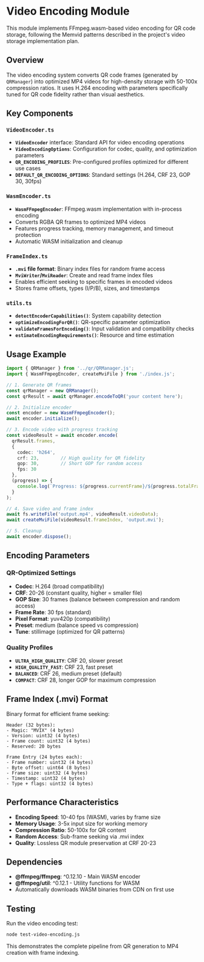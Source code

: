 # Video Encoding Module

This module implements FFmpeg.wasm-based video encoding for QR code storage, following the Memvid patterns described in the project's video storage implementation plan.

## Overview

The video encoding system converts QR code frames (generated by `QRManager`) into optimized MP4 videos for high-density storage with 50-100x compression ratios. It uses H.264 encoding with parameters specifically tuned for QR code fidelity rather than visual aesthetics.

## Key Components

### `VideoEncoder.ts`
- **`VideoEncoder`** interface: Standard API for video encoding operations
- **`VideoEncodingOptions`**: Configuration for codec, quality, and optimization parameters
- **`QR_ENCODING_PROFILES`**: Pre-configured profiles optimized for different use cases
- **`DEFAULT_QR_ENCODING_OPTIONS`**: Standard settings (H.264, CRF 23, GOP 30, 30fps)

### `WasmEncoder.ts`
- **`WasmFFmpegEncoder`**: FFmpeg.wasm implementation with in-process encoding
- Converts RGBA QR frames to optimized MP4 videos
- Features progress tracking, memory management, and timeout protection
- Automatic WASM initialization and cleanup

### `FrameIndex.ts`
- **`.mvi` file format**: Binary index files for random frame access
- **`MviWriter`/`MviReader`**: Create and read frame index files
- Enables efficient seeking to specific frames in encoded videos
- Stores frame offsets, types (I/P/B), sizes, and timestamps

### `utils.ts`
- **`detectEncoderCapabilities()`**: System capability detection
- **`optimizeEncodingForQR()`**: QR-specific parameter optimization
- **`validateFramesForEncoding()`**: Input validation and compatibility checks
- **`estimateEncodingRequirements()`**: Resource and time estimation

## Usage Example

```typescript
import { QRManager } from '../qr/QRManager.js';
import { WasmFFmpegEncoder, createMviFile } from './index.js';

// 1. Generate QR frames
const qrManager = new QRManager();
const qrResult = await qrManager.encodeToQR('your content here');

// 2. Initialize encoder
const encoder = new WasmFFmpegEncoder();
await encoder.initialize();

// 3. Encode video with progress tracking
const videoResult = await encoder.encode(
  qrResult.frames,
  {
    codec: 'h264',
    crf: 23,        // High quality for QR fidelity
    gop: 30,        // Short GOP for random access
    fps: 30
  },
  (progress) => {
    console.log(`Progress: ${progress.currentFrame}/${progress.totalFrames}`);
  }
);

// 4. Save video and frame index
await fs.writeFile('output.mp4', videoResult.videoData);
await createMviFile(videoResult.frameIndex, 'output.mvi');

// 5. Cleanup
await encoder.dispose();
```

## Encoding Parameters

### QR-Optimized Settings
- **Codec**: H.264 (broad compatibility)
- **CRF**: 20-26 (constant quality, higher = smaller file)
- **GOP Size**: 30 frames (balance between compression and random access)
- **Frame Rate**: 30 fps (standard)
- **Pixel Format**: yuv420p (compatibility)
- **Preset**: medium (balance speed vs compression)
- **Tune**: stillimage (optimized for QR patterns)

### Quality Profiles
- **`ULTRA_HIGH_QUALITY`**: CRF 20, slower preset
- **`HIGH_QUALITY_FAST`**: CRF 23, fast preset
- **`BALANCED`**: CRF 26, medium preset (default)
- **`COMPACT`**: CRF 28, longer GOP for maximum compression

## Frame Index (.mvi) Format

Binary format for efficient frame seeking:

```
Header (32 bytes):
- Magic: "MVIX" (4 bytes)
- Version: uint32 (4 bytes)
- Frame count: uint32 (4 bytes)
- Reserved: 20 bytes

Frame Entry (24 bytes each):
- Frame number: uint32 (4 bytes)
- Byte offset: uint64 (8 bytes)
- Frame size: uint32 (4 bytes)
- Timestamp: uint32 (4 bytes)
- Type + flags: uint32 (4 bytes)
```

## Performance Characteristics

- **Encoding Speed**: 10-40 fps (WASM), varies by frame size
- **Memory Usage**: 3-5x input size for working memory
- **Compression Ratio**: 50-100x for QR content
- **Random Access**: Sub-frame seeking via .mvi index
- **Quality**: Lossless QR module preservation at CRF 20-23

## Dependencies

- **@ffmpeg/ffmpeg**: ^0.12.10 - Main WASM encoder
- **@ffmpeg/util**: ^0.12.1 - Utility functions for WASM
- Automatically downloads WASM binaries from CDN on first use

## Testing

Run the video encoding test:

```bash
node test-video-encoding.js
```

This demonstrates the complete pipeline from QR generation to MP4 creation with frame indexing.